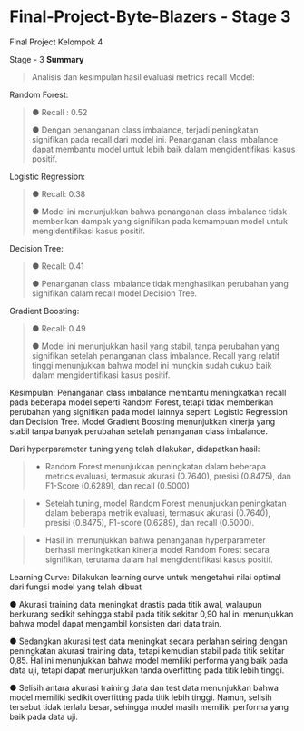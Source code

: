 # Final-Project-Byte-Blazers - Stage 3
Final Project Kelompok 4

Stage - 3
**Summary**
> Analisis dan kesimpulan hasil evaluasi metrics recall Model:

Random Forest:
> ● Recall : 0.52
> 
> ● Dengan penanganan class imbalance, terjadi peningkatan
signifikan pada recall dari model ini. Penanganan class
imbalance dapat membantu model untuk lebih baik dalam
mengidentifikasi kasus positif.

Logistic Regression:
> ● Recall: 0.38
> 
> ● Model ini menunjukkan bahwa penanganan class imbalance
tidak memberikan dampak yang signifikan pada kemampuan
model untuk mengidentifikasi kasus positif.

Decision Tree:
> ● Recall: 0.41
> 
> ● Penanganan class imbalance tidak menghasilkan perubahan
yang signifikan dalam recall model Decision Tree.

Gradient Boosting:
> ● Recall: 0.49
> 
> ● Model ini menunjukkan hasil yang stabil, tanpa perubahan
yang signifikan setelah penanganan class imbalance. Recall
yang relatif tinggi menunjukkan bahwa model ini mungkin
sudah cukup baik dalam mengidentifikasi kasus positif.

Kesimpulan: Penanganan class imbalance membantu meningkatkan recall pada
beberapa model seperti Random Forest, tetapi tidak memberikan perubahan yang
signifikan pada model lainnya seperti Logistic Regression dan Decision Tree. Model Gradient
Boosting menunjukkan kinerja yang stabil tanpa banyak perubahan setelah penanganan
class imbalance.

Dari hyperparameter tuning yang telah dilakukan, didapatkan hasil:
>- Random Forest menunjukkan
peningkatan dalam beberapa metrics
evaluasi, termasuk akurasi (0.7640),
presisi (0.8475), dan F1-Score (0.6289),
dan recall (0.5000)

>- Setelah tuning, model Random Forest
menunjukkan peningkatan dalam
beberapa metrik evaluasi, termasuk
akurasi (0.7640), presisi (0.8475),
F1-score (0.6289), dan recall (0.5000).

>- Hasil ini menunjukkan bahwa
penanganan hyperparameter berhasil
meningkatkan kinerja model Random
Forest secara signifikan, terutama
dalam hal mengidentifikasi kasus
positif.

Learning Curve:
Dilakukan learning curve untuk mengetahui nilai optimal dari fungsi model yang telah dibuat

● Akurasi training data meningkat drastis pada titik awal,
walaupun berkurang sedikit sehingga stabil pada titik sekitar
0,90 hal ini menunjukkan bahwa model dapat mengambil
konsisten dari data train.

● Sedangkan akurasi test data meningkat secara perlahan
seiring dengan peningkatan akurasi training data, tetapi
kemudian stabil pada titik sekitar 0,85. Hal ini menunjukkan
bahwa model memiliki performa yang baik pada data uji, tetapi
dapat menunjukkan tanda overfitting pada titik lebih tinggi.

● Selisih antara akurasi training data dan test data menunjukkan
bahwa model memiliki sedikit overfitting pada titik lebih tinggi.
Namun, selisih tersebut tidak terlalu besar, sehingga model
masih memiliki performa yang baik pada data uji.
